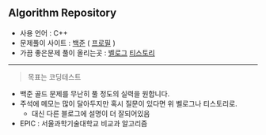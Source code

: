 ## Algorithm Repository

- 사용 언어 : C++
- 문제풀이 사이트 : [백준](https://www.acmicpc.net/)   ( [프로필](https://www.acmicpc.net/user/husk321) )
- 가끔 좋은문제 풀이 올리는곳 : [벨로그](https://velog.io/@husk321)    [티스토리](https://husk321.tistory.com/)
----
> 목표는 코딩테스트
- 백준 골드 문제를 무난히 풀 정도의 실력을 원합니다. 
- 주석에 메모는 많이 달아두지만 혹시 질문이 있다면 위 벨로그나 티스토리로.
   - 대신 다른 블로그에 설명이 더 잘되어있음
- EPIC : 서울과학기술대학교 비교과 알고리즘 

